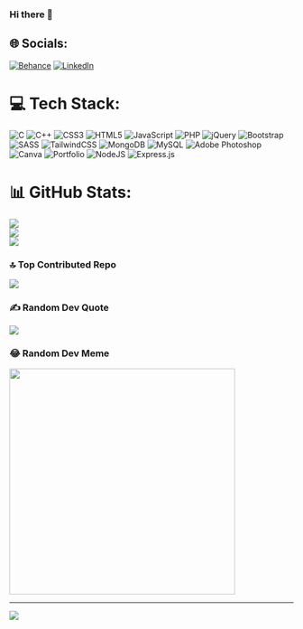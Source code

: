 ### Hi there 👋

<!--
**YashVora7/YashVora7** is a ✨ _special_ ✨ repository because its `README.md` (this file) appears on your GitHub profile.

Here are some ideas to get you started:

- 🔭 I’m currently working on ...
- 🌱 I’m currently learning ...
- 👯 I’m looking to collaborate on ...
- 🤔 I’m looking for help with ...
- 💬 Ask me about ...
- 📫 How to reach me: ...
- 😄 Pronouns: ...
- ⚡ Fun fact: ...
-->

## 🌐 Socials:
[![Behance](https://img.shields.io/badge/Behance-1769ff?logo=behance&logoColor=white)](https://www.behance.net/yashvora5/manageFreelanceProjects) [![LinkedIn](https://img.shields.io/badge/LinkedIn-%230077B5.svg?logo=linkedin&logoColor=white)](https://www.linkedin.com/in/yash-v-4a783023b/)

# 💻 Tech Stack:
![C](https://img.shields.io/badge/c-%2300599C.svg?style=plastic&logo=c&logoColor=white) ![C++](https://img.shields.io/badge/c++-%2300599C.svg?style=plastic&logo=c%2B%2B&logoColor=white) ![CSS3](https://img.shields.io/badge/css3-%231572B6.svg?style=plastic&logo=css3&logoColor=white) ![HTML5](https://img.shields.io/badge/html5-%23E34F26.svg?style=plastic&logo=html5&logoColor=white) ![JavaScript](https://img.shields.io/badge/javascript-%23323330.svg?style=plastic&logo=javascript&logoColor=%23F7DF1E) ![PHP](https://img.shields.io/badge/php-%2300599C.svg?style=plastic&logo=php&logoColor=white) ![jQuery](https://img.shields.io/badge/jquery-%230769AD.svg?style=plastic&logo=jquery&logoColor=white) ![Bootstrap](https://img.shields.io/badge/bootstrap-%23563D7C.svg?style=plastic&logo=bootstrap&logoColor=white) ![SASS](https://img.shields.io/badge/SASS-hotpink.svg?style=plastic&logo=SASS&logoColor=white) ![TailwindCSS](https://img.shields.io/badge/tailwindcss-%2338B2AC.svg?style=plastic&logo=tailwind-css&logoColor=white) ![MongoDB](https://img.shields.io/badge/MongoDB-%234ea94b.svg?style=plastic&logo=mongodb&logoColor=white) ![MySQL](https://img.shields.io/badge/MySQL-%2300599C.svg?style=plastic&logo=mysql&logoColor=yellow) ![Adobe Photoshop](https://img.shields.io/badge/adobephotoshop-%2331A8FF.svg?style=plastic&logo=adobephotoshop&logoColor=white) ![Canva](https://img.shields.io/badge/Canva-%2300C4CC.svg?style=plastic&logo=Canva&logoColor=white) ![Portfolio](https://img.shields.io/badge/Portfolio-%23000000.svg?style=plastic&logo=firefox&logoColor=#FF7139) ![NodeJS](https://img.shields.io/badge/node.js-6DA55F?style=plastic&logo=c&logoColor=white) ![Express.js](https://img.shields.io/badge/express.js-%23404d59.svg?style=plastic&logo=c&logoColor=white)
# 📊 GitHub Stats:
![](https://github-readme-stats.vercel.app/api?username=YashVora7&theme=blueberry&hide_border=true&include_all_commits=true&count_private=true)<br/>
![](https://github-readme-streak-stats.herokuapp.com/?user=YashVora7&theme=blueberry&hide_border=true)<br/>
![](https://github-readme-stats.vercel.app/api/top-langs/?username=YashVora7&theme=blueberry&hide_border=true&include_all_commits=true&count_private=true&layout=compact)

### 🔝 Top Contributed Repo
![](https://github-contributor-stats.vercel.app/api?username=YashVora7&limit=5&theme=dark&combine_all_yearly_contributions=true)

### ✍️ Random Dev Quote
![](https://quotes-github-readme.vercel.app/api?type=horizontal&theme=radical)

### 😂 Random Dev Meme
<img src='https://randommeme-five.vercel.app/' style="height: 400px;"/>

---
[![](https://visitcount.itsvg.in/api?id=YashVora7&label=Profile%20Views&color=12&icon=5&pretty=true)](https://visitcount.itsvg.in)



<!-- Proudly created with GPRM ( https://gprm.itsvg.in ) -->
